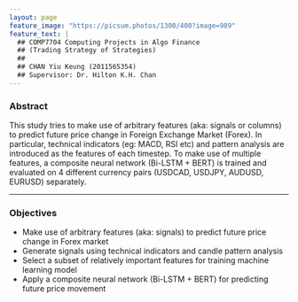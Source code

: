 ```yaml
---
layout: page
feature_image: "https://picsum.photos/1300/400?image=989"
feature_text: |
  ## COMP7704 Computing Projects in Algo Finance
  ## (Trading Strategy of Strategies)
  ## 
  ## CHAN Yiu Keung (2011565354)
  ## Supervisor: Dr. Hilton K.H. Chan
---
```



### Abstract
This study tries to make use of arbitrary features (aka: signals or columns) to predict future price change in Foreign Exchange Market (Forex). In particular, technical indicators (eg: MACD, RSI etc) and pattern analysis are introduced as the features of each timestep. To make use of multiple features, a composite neural network (Bi-LSTM + BERT) is trained and evaluated on 4 different currency pairs (USDCAD, USDJPY, AUDUSD, EURUSD) separately.

---

### Objectives
* Make use of arbitrary features (aka: signals) to predict future price change in Forex market
* Generate signals using technical indicators and candle pattern analysis
* Select a subset of relatively important features for training machine learning model
* Apply a composite neural network (Bi-LSTM + BERT) for predicting future price movement

